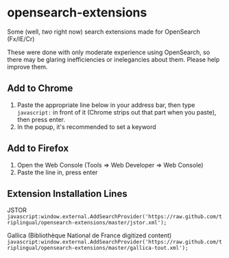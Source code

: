 opensearch-extensions
==========================

Some (well, _two_ right now) search extensions made for OpenSearch (Fx/IE/Cr)

These were done with only moderate experience using OpenSearch, so there may be glaring inefficiencies or inelegancies about them. Please help improve them.


Add to Chrome
-------------

1. Paste the appropriate line below in your address bar, then type `javascript:` in front of it (Chrome strips out that part when you paste), then press enter.
1. In the popup, it's recommended to set a keyword


Add to Firefox
--------------

1. Open the Web Console (Tools => Web Developer => Web Console)
1. Paste the line in, press enter


Extension Installation Lines
-------

JSTOR
`javascript:window.external.AddSearchProvider('https://raw.github.com/triplingual/opensearch-extensions/master/jstor.xml');`

Gallica (Bibliothèque National de France digitized content)
`javascript:window.external.AddSearchProvider('https://raw.github.com/triplingual/opensearch-extensions/master/gallica-tout.xml');`